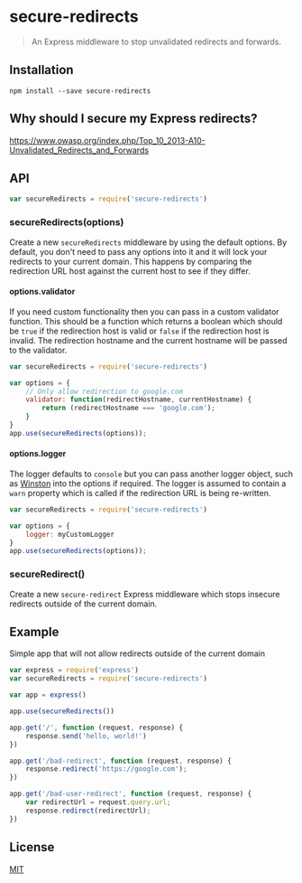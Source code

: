 # secure-redirects

> An Express middleware to stop unvalidated redirects and forwards.

## Installation

```
npm install --save secure-redirects
```

## Why should I secure my Express redirects?

https://www.owasp.org/index.php/Top_10_2013-A10-Unvalidated_Redirects_and_Forwards

## API

```js
var secureRedirects = require('secure-redirects')
```

### secureRedirects(options)

Create a new `secureRedirects` middleware by using the default options. By default, you don't need to pass any options into it and it will lock your redirects to your current domain. This happens by comparing the redirection URL host against the current host to see if they differ.

#### options.validator

If you need custom functionality then you can pass in a custom validator function. This should be a function which returns a boolean which should be `true` if the redirection host is valid or `false` if the redirection host is invalid. The redirection hostname and the current hostname will be passed to the validator.

```js
var secureRedirects = require('secure-redirects')

var options = {
    // Only allow redirection to google.com
    validator: function(redirectHostname, currentHostname) {
        return (redirectHostname === 'google.com');
    }
}
app.use(secureRedirects(options));
```

#### options.logger

The logger defaults to `console` but you can pass another logger object, such as [Winston](https://github.com/winstonjs/winston) into the options if required. The logger is assumed to contain a `warn` property which is called if the redirection URL is being re-written.

```js
var secureRedirects = require('secure-redirects')

var options = {
    logger: myCustomLogger
}
app.use(secureRedirects(options));
```


### secureRedirect()

Create a new `secure-redirect` Express middleware which stops insecure redirects outside of the current domain.

## Example

Simple app that will not allow redirects outside of the current domain

```js
var express = require('express')
var secureRedirects = require('secure-redirects')

var app = express()

app.use(secureRedirects())

app.get('/', function (request, response) {
    response.send('hello, world!')
})

app.get('/bad-redirect', function (request, response) {
    response.redirect('https://google.com');
})

app.get('/bad-user-redirect', function (request, response) {
    var redirectUrl = request.query.url;
    response.redirect(redirectUrl);
})
```

## License

[MIT](LICENSE)
